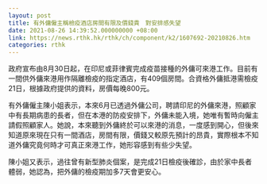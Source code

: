 ```yaml
---
layout: post
title: 有外傭僱主稱檢疫酒店房間有限及價錢貴　對安排感失望
date: 2021-08-26 14:39:52.000000000 +08:00
link: https://news.rthk.hk/rthk/ch/component/k2/1607692-20210826.htm
categories: rthk
---
```


政府宣布由8月30日起，在印尼或菲律賓完成疫苗接種的外傭可來港工作。目前有一間供外傭來港用作隔離檢疫的指定酒店，有409個房間。合資格外傭抵港需檢疫21日，根據政府提供的資料，房價每晚800元。

有外傭僱主陳小姐表示，本來6月已透過外傭公司，聘請印尼的外傭來港，照顧家中有長期病患的長者，但在本港的防疫安排下，外傭未能入境，她唯有暫時向僱主請假照顧家人。她說，本來聽到外傭終於可以來港的消息，一度感到開心，但後來知道原來現在只有一間酒店，房間有限，價錢又較原先預計的昂貴，實際根本不知道外傭究竟何時才可真正來港工作，她形容感到有些少失望。

陳小姐又表示，過往曾有新型肺炎個案，是完成21日檢疫後確診，由於家中長者體弱，她認為，把外傭的檢疫期加多7天會更安心。
